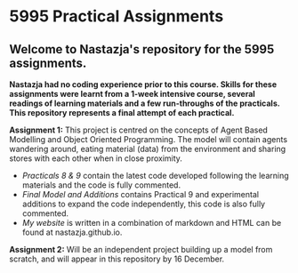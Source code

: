 # 5995 Practical Assignments
## Welcome to Nastazja's repository for the 5995 assignments. 

**Nastazja had no coding experience prior to this course. Skills for these assignments were learnt from a 1-week intensive course, several readings of learning materials and a few run-throughs of the practicals. This repository represents a final attempt of each practical.**

**Assignment 1:** This project is centred on the concepts of Agent Based Modelling and Object Oriented Programming. The model will contain agents wandering around, eating material (data) from the environment and sharing stores with each other when in close proximity.

- *Practicals 8 & 9* contain the latest code developed following the learning materials and the code is fully commented. 
- *Final Model and Additions* contains Practical 9 and experimental additions to expand the code independently, this code is also fully commented.
- *My website* is written in a combination of markdown and HTML can be found at nastazja.github.io. 

**Assignment 2:** Will be an independent project building up a model from scratch, and will appear in this repository by 16 December.
